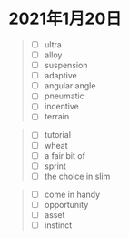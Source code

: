 # 2021年1月20日

> - [ ] ultra
> - [ ] alloy
> - [ ] suspension
> - [ ] adaptive
> - [ ] angular  angle
> - [ ] pneumatic
> - [ ] incentive
> - [ ] terrain



> - [ ] tutorial
> - [ ] wheat
> - [ ] a fair bit of
> - [ ] sprint
> - [ ] the choice in slim
>



> - [ ] come in handy
> - [ ] opportunity
> - [ ] asset
> - [ ] instinct
>

